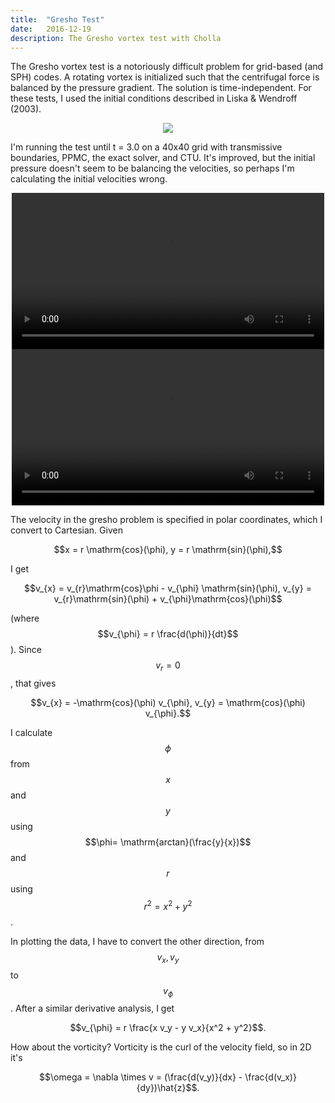 ```yaml
---
title:  "Gresho Test"
date:   2016-12-19
description: The Gresho vortex test with Cholla
---
```


The Gresho vortex test is a notoriously difficult problem for grid-based (and SPH) 
codes. A rotating vortex is initialized such that the centrifugal force is balanced 
by the pressure gradient. The solution is time-independent. For these tests, I used
the initial conditions described in Liska & Wendroff (2003). 

<div style="text-align: center">
<img src="{{ site.url }}assets/images/gresho_init.png">
</div>


I'm running the test until t = 3.0 on a 40x40 grid with transmissive boundaries, PPMC,
the exact solver, and CTU. It's improved, but the initial pressure doesn't seem to be
balancing the velocities, so perhaps I'm calculating the initial velocities wrong.

<div style="text-align: center">
<video src="{{ site.url }}assets/movies/gresho_line.mov" width="500" height="250" controls preload></video>
<video src="{{ site.url }}assets/movies/gresho_image.mov" width="500" height="250" controls preload></video>
</div>


The velocity in the gresho problem is specified in polar
coordinates, which I convert to Cartesian. Given 

<div style="text-align: center">
$$x = r \mathrm{cos}(\phi),   y = r \mathrm{sin}(\phi),$$
</div>

I get 

<div style="text-align: center">
$$v_{x} = v_{r}\mathrm{cos}\phi - v_{\phi} \mathrm{sin}(\phi),   
v_{y} = v_{r}\mathrm{sin}(\phi) + v_{\phi}\mathrm{cos}(\phi)$$
</div>

(where $$v_{\phi} = r \frac{d(\phi)}{dt}$$). Since $$v_{r} = 0$$,
that gives

<div style="text-align: center">
$$v_{x} = -\mathrm{cos}(\phi) v_{\phi},   v_{y} = \mathrm{cos}(\phi) v_{\phi}.$$
</div>

I calculate $$\phi$$ from $$x$$ and $$y$$ using $$\phi= \mathrm{arctan}(\frac{y}{x})$$ and 
$$r$$ using $$r^2 = x^2 + y^2$$.

In plotting the data, I have to convert the other direction, from $$v_{x}, v_{y}$$ to 
$$v_{\phi}$$. After a similar derivative analysis, I get 

<div style="text-align: center">
$$v_{\phi} = r \frac{x v_y - y v_x}{x^2 + y^2}$$.
</div>

How about the vorticity? Vorticity is the curl of the velocity field, so in 2D it's 

<div style="text-align: center">
$$\omega = \nabla \times v = (\frac{d(v_y)}{dx} - \frac{d(v_x)}{dy})\hat{z}$$.
</div>
